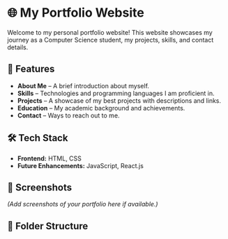 # 🌐 My Portfolio Website  

Welcome to my personal portfolio website! This website showcases my journey as a Computer Science student, my projects, skills, and contact details.

## 🚀 Features  
- **About Me** – A brief introduction about myself.  
- **Skills** – Technologies and programming languages I am proficient in.  
- **Projects** – A showcase of my best projects with descriptions and links.  
- **Education** – My academic background and achievements.  
- **Contact** – Ways to reach out to me.  

## 🛠️ Tech Stack  
- **Frontend:** HTML, CSS  
- **Future Enhancements:** JavaScript, React.js  

## 📸 Screenshots  
*(Add screenshots of your portfolio here if available.)*  

## 📂 Folder Structure  
